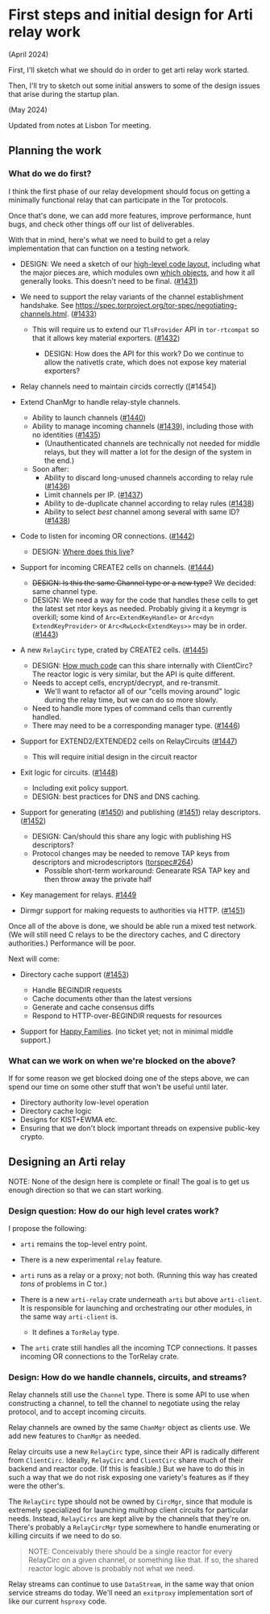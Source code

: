 # First steps and initial design for Arti relay work

(April 2024)

First, I'll sketch what we should do
in order to get arti relay work started.

Then, I'll try to sketch out some initial answers
to some of the design issues that arise during the startup plan.

(May 2024)

Updated from notes at Lisbon Tor meeting.


## Planning the work

### What do we do first?

I think the first phase of our relay development
should focus on getting a minimally functional relay
that can participate in the Tor protocols.

Once that's done, we can add more features,
improve performance,
hunt bugs,
and check other things off our list of deliverables.

With that in mind, here's what we need to build
to get a relay implementation
that can function on a testing network.

- DESIGN: We need a sketch of our [high-level code layout](#high-level),
  including what the major pieces are,
  which modules own [which objects](#proto-objects),
  and how it all generally looks.
  This doesn't need to be final. ([#1431])

- We need to support the relay variants of
  the channel establishment handshake.
  See <https://spec.torproject.org/tor-spec/negotiating-channels.html>.
  ([#1433])

  - This will require us to extend our `TlsProvider` API
    in `tor-rtcompat`
    so that it allows key material exporters. ([#1432])

    - DESIGN: How does the API for this work?
      Do we continue to allow the nativetls crate,
      which does not expose key material exporters?
      
- Relay channels need to maintain circids correctly ([#1454])

- Extend ChanMgr to handle relay-style channels.
  - Ability to launch channels ([#1440])
  - Ability to manage incoming channels ([#1439]), including those with no
    identities ([#1435])
      - (Unauthenticated channels are technically not needed for
        middle relays, but they will matter a lot for the design of
        the system in the end.)
  - Soon after:
    - Ability to discard long-unused channels according to relay rule
      ([#1436])
    - Limit channels per IP. ([#1437])
    - Ability to de-duplicate channel according to relay rules ([#1438])
    - Ability to select _best_ channel among several with same ID? ([#1438])

- Code to listen for incoming OR connections. ([#1442])
  - DESIGN: [Where does this live](#high-level)?

- Support for incoming CREATE2 cells on channels. ([#1444])
  - ~~DESIGN: Is this the same Channel type or a new type?~~
    We decided: same channel type.
  - DESIGN: We need a way for the code that handles these cells
    to get the latest set ntor keys as needed.  Probably giving it
    a keymgr is overkill; some kind of `Arc<ExtendKeyHandle>` or
    `Arc<dyn ExtendKeyProvider>` or `Arc<RwLock<ExtendKeys>>`
    may be in order. ([#1443])

- A new `RelayCirc` type, crated by CREATE2 cells. ([#1445])
  - DESIGN: [How much code](#proto-objects) can this share internally
    with ClientCirc?
    The reactor logic is very similar,
    but the API is quite different.
  - Needs to accept cells, encrypt/decrypt, and re-transmit.
    - We'll want to refactor all of our "cells moving around" logic
      during the relay time, but we can do so more slowly.
  - Need to handle more types of command cells than currently
    handled.
  - There may need to be a corresponding manager type. ([#1446])

- Support for EXTEND2/EXTENDED2 cells on RelayCircuits ([#1447])
  - This will require initial design in the circuit reactor

- Exit logic for circuits. ([#1448])
  - Including exit policy support.
  - DESIGN: best practices for DNS and DNS caching.

- Support for generating ([#1450]) and publishing ([#1451]) relay
  descriptors. ([#1452])
  - DESIGN: Can/should this share any logic
    with publishing HS descriptors? 
  - Protocol changes may be needed to remove TAP keys from descriptors
    and microdescriptors ([torspec#264])
     - Possible short-term workaround: Genearate RSA TAP key and then
       throw away the private half

- Key management for relays. [#1449]

- Dirmgr support for making requests to authorities via HTTP. ([#1451])




Once all of the above is done,
we should be able run a mixed test network.
(We will still need C relays to be the directory caches,
and C directory authorities.)
Performance will be poor.

Next will come:

- Directory cache support ([#1453])
  - Handle BEGINDIR requests
  - Cache documents other than the latest versions
  - Generate and cache consensus diffs
  - Respond to HTTP-over-BEGINDIR requests for resources

- Support for [Happy Families](https://spec.torproject.org/proposals/321).
  (no ticket yet; not in minimal middle support.)


### What can we work on when we're blocked on the above?

If for some reason we get blocked doing one of the steps above,
we can spend our time on some other stuff
that won't be useful until later.

- Directory authority low-level operation
- Directory cache logic
- Designs for KIST+EWMA etc.
- Ensuring that we don't block important threads
  on expensive public-key crypto.

## Designing an Arti relay

NOTE:
None of the design here is complete or final!
The goal is to get us enough direction
so that we can start working.


### Design question: How do our high level crates work?

<a name="high-level"></a>

I propose the following:

- `arti` remains the top-level entry point.

- There is a new experimental `relay` feature.

- `arti` runs as a relay or a proxy; not both.
  (Running this way has created _tons_ of problems
  in C tor.)

- There is a new `arti-relay` crate underneath `arti`
  but above `arti-client`.
  It is responsible for launching and orchestrating
  our other modules, in the same way `arti-client` is.

  - It defines a `TorRelay` type.

- The `arti` crate still handles all the incoming TCP connections.
  It passes incoming OR connections to the TorRelay crate.

### Design: How do we handle channels, circuits, and streams?

<a name="proto-objects"></a>

Relay channels still use the `Channel` type.
There is some API to use when constructing a channel,
to tell the channel to negotiate using the relay protocol,
and to accept incoming circuits.

Relay channels are owned by the same `ChanMgr` object
as clients use.  We add new features to `ChanMgr` as needed.

Relay circuits use a new `RelayCirc` type,
since their API is radically different from `ClientCirc`.
Ideally, `RelayCirc` and `ClientCirc`
share much of their backend and reactor code.
(If this is feasible.)
But we have to do this in such a way that
we do not risk exposing one variety's features
as if they were the other's.

The `RelayCirc` type should not be owned by `CircMgr`,
since that module is extremely specialized
for launching multihop client circuits for particular needs.
Instead, `RelayCircs` are kept alive by the channels
that they're on.
There's probably a `RelayCircMgr` type somewhere
to handle enumerating or killing circuits
if we need to do so.

> NOTE: Conceivably there should be a single reactor for every
> RelayCirc on a given channel, or something like that.
> If so, the shared reactor logic above is probably not what we need.

Relay streams can continue to use `DataStream`,
in the same way that onion service streams do today.
We'll need an `exitproxy` implementation
sort of like our current `hsproxy` code.

[#1431]: https://gitlab.torproject.org/tpo/core/arti/-/issues/1431
[#1432]: https://gitlab.torproject.org/tpo/core/arti/-/issues/1432
[#1433]: https://gitlab.torproject.org/tpo/core/arti/-/issues/1433
[#1435]: https://gitlab.torproject.org/tpo/core/arti/-/issues/1435
[#1436]: https://gitlab.torproject.org/tpo/core/arti/-/issues/1436
[#1437]: https://gitlab.torproject.org/tpo/core/arti/-/issues/1437
[#1438]: https://gitlab.torproject.org/tpo/core/arti/-/issues/1438
[#1439]: https://gitlab.torproject.org/tpo/core/arti/-/issues/1439
[#1440]: https://gitlab.torproject.org/tpo/core/arti/-/issues/1440
[#1442]: https://gitlab.torproject.org/tpo/core/arti/-/issues/1442
[#1443]: https://gitlab.torproject.org/tpo/core/arti/-/issues/1443
[#1444]: https://gitlab.torproject.org/tpo/core/arti/-/issues/1444
[#1445]: https://gitlab.torproject.org/tpo/core/arti/-/issues/1445
[#1446]: https://gitlab.torproject.org/tpo/core/arti/-/issues/1446
[#1447]: https://gitlab.torproject.org/tpo/core/arti/-/issues/1447
[#1448]: https://gitlab.torproject.org/tpo/core/arti/-/issues/1448
[#1449]: https://gitlab.torproject.org/tpo/core/arti/-/issues/1449
[#1450]: https://gitlab.torproject.org/tpo/core/arti/-/issues/1450
[#1451]: https://gitlab.torproject.org/tpo/core/arti/-/issues/1451
[#1452]: https://gitlab.torproject.org/tpo/core/arti/-/issues/1452
[#1453]: https://gitlab.torproject.org/tpo/core/arti/-/issues/1453
[#1453]: https://gitlab.torproject.org/tpo/core/arti/-/issues/1454
[torspec#264]: https://gitlab.torproject.org/tpo/core/torspec/-/issues/264

